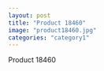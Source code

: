 ```yaml
---
layout: post
title: "Product 18460"
image: "product18460.jpg"
categories: "category1"
---
```

Product 18460
